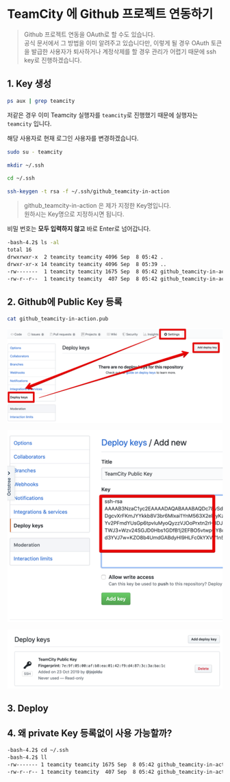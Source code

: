 # TeamCity 에 Github 프로젝트 연동하기

> Github 프로젝트 연동을 OAuth로 할 수도 있습니다.  
> 공식 문서에서 그 방법을 이미 알려주고 있습니다만, 
> 이렇게 될 경우 OAuth 토큰을 발급한 사용자가 퇴사하거나 계정삭제를 할 경우 관리가 어렵기 때문에 ssh key로 진행하겠습니다. 

## 1. Key 생성

```bash
ps aux | grep teamcity
```

저같은 경우 이미 Teamcity 실행자를 ```teamcity```로 진행했기 때문에 실행자는 ```teamcity``` 입니다.  
  
해당 사용자로 현재 로그인 사용자를 변경하겠습니다.

```bash
sudo su - teamcity
```

```bash
mkdir ~/.ssh
```

```bash
cd ~/.ssh
```

```bash
ssh-keygen -t rsa -f ~/.ssh/github_teamcity-in-action
```

> github_teamcity-in-action 은 제가 지정한 Key명입니다.  
> 원하시는 Key명으로 지정하시면 됩니다.

비밀 번호는 **모두 입력하지 않고** 바로 Enter로 넘어갑니다.


```bash
-bash-4.2$ ls -al
total 16
drwxrwxr-x  2 teamcity teamcity 4096 Sep  8 05:42 .
drwxr-xr-x 14 teamcity teamcity 4096 Sep  8 05:39 ..
-rw-------  1 teamcity teamcity 1675 Sep  8 05:42 github_teamcity-in-action
-rw-r--r--  1 teamcity teamcity  407 Sep  8 05:42 github_teamcity-in-action.pub
```

## 2. Github에 Public Key 등록

```bash
cat github_teamcity-in-action.pub
```


![github1](./images/github1.png)

![github2](./images/github2.png)

![github3](./images/github3.png)

## 3. Deploy

## 4. 왜 private Key 등록없이 사용 가능할까?

```bash
-bash-4.2$ cd ~/.ssh
-bash-4.2$ ll
-rw------- 1 teamcity teamcity 1675 Sep  8 05:42 github_teamcity-in-action
-rw-r--r-- 1 teamcity teamcity  407 Sep  8 05:42 github_teamcity-in-action.pub
```